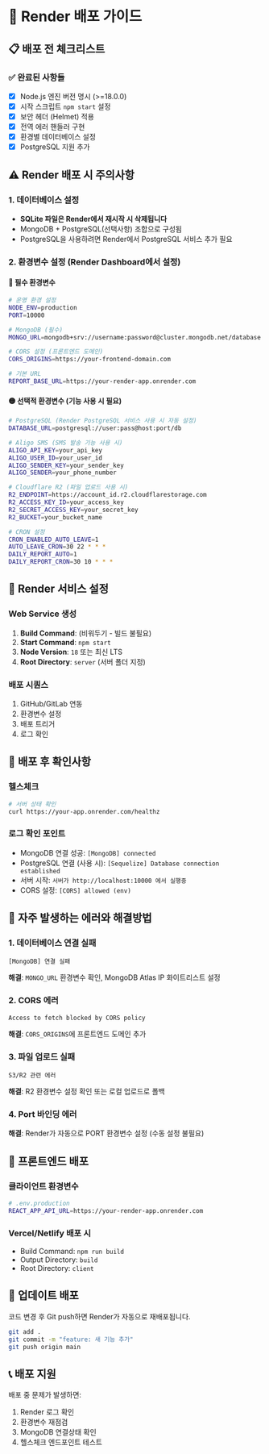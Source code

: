# 🚀 Render 배포 가이드

## 📋 배포 전 체크리스트

### ✅ 완료된 사항들
- [x] Node.js 엔진 버전 명시 (>=18.0.0)
- [x] 시작 스크립트 `npm start` 설정
- [x] 보안 헤더 (Helmet) 적용
- [x] 전역 에러 핸들러 구현
- [x] 환경별 데이터베이스 설정
- [x] PostgreSQL 지원 추가

## ⚠️ Render 배포 시 주의사항

### 1. 데이터베이스 설정
- **SQLite 파일은 Render에서 재시작 시 삭제됩니다**
- MongoDB + PostgreSQL(선택사항) 조합으로 구성됨
- PostgreSQL을 사용하려면 Render에서 PostgreSQL 서비스 추가 필요

### 2. 환경변수 설정 (Render Dashboard에서 설정)

#### 🔴 필수 환경변수
```bash
# 운영 환경 설정
NODE_ENV=production
PORT=10000

# MongoDB (필수)
MONGO_URL=mongodb+srv://username:password@cluster.mongodb.net/database

# CORS 설정 (프론트엔드 도메인)
CORS_ORIGINS=https://your-frontend-domain.com

# 기본 URL
REPORT_BASE_URL=https://your-render-app.onrender.com
```

#### 🟡 선택적 환경변수 (기능 사용 시 필요)
```bash
# PostgreSQL (Render PostgreSQL 서비스 사용 시 자동 설정)
DATABASE_URL=postgresql://user:pass@host:port/db

# Aligo SMS (SMS 발송 기능 사용 시)
ALIGO_API_KEY=your_api_key
ALIGO_USER_ID=your_user_id
ALIGO_SENDER_KEY=your_sender_key
ALIGO_SENDER=your_phone_number

# Cloudflare R2 (파일 업로드 사용 시)
R2_ENDPOINT=https://account_id.r2.cloudflarestorage.com
R2_ACCESS_KEY_ID=your_access_key
R2_SECRET_ACCESS_KEY=your_secret_key
R2_BUCKET=your_bucket_name

# CRON 설정
CRON_ENABLED_AUTO_LEAVE=1
AUTO_LEAVE_CRON=30 22 * * *
DAILY_REPORT_AUTO=1
DAILY_REPORT_CRON=30 10 * * *
```

## 🔧 Render 서비스 설정

### Web Service 생성
1. **Build Command**: (비워두기 - 빌드 불필요)
2. **Start Command**: `npm start`
3. **Node Version**: `18` 또는 최신 LTS
4. **Root Directory**: `server` (서버 폴더 지정)

### 배포 시퀀스
1. GitHub/GitLab 연동
2. 환경변수 설정
3. 배포 트리거
4. 로그 확인

## 🚨 배포 후 확인사항

### 헬스체크
```bash
# 서버 상태 확인
curl https://your-app.onrender.com/healthz
```

### 로그 확인 포인트
- MongoDB 연결 성공: `[MongoDB] connected`
- PostgreSQL 연결 (사용 시): `[Sequelize] Database connection established`
- 서버 시작: `서버가 http://localhost:10000 에서 실행중`
- CORS 설정: `[CORS] allowed (env)`

## 🐛 자주 발생하는 에러와 해결방법

### 1. 데이터베이스 연결 실패
```
[MongoDB] 연결 실패
```
**해결**: `MONGO_URL` 환경변수 확인, MongoDB Atlas IP 화이트리스트 설정

### 2. CORS 에러
```
Access to fetch blocked by CORS policy
```
**해결**: `CORS_ORIGINS`에 프론트엔드 도메인 추가

### 3. 파일 업로드 실패
```
S3/R2 관련 에러
```
**해결**: R2 환경변수 설정 확인 또는 로컬 업로드로 폴백

### 4. Port 바인딩 에러
**해결**: Render가 자동으로 PORT 환경변수 설정 (수동 설정 불필요)

## 📱 프론트엔드 배포

### 클라이언트 환경변수
```bash
# .env.production
REACT_APP_API_URL=https://your-render-app.onrender.com
```

### Vercel/Netlify 배포 시
- Build Command: `npm run build`
- Output Directory: `build`
- Root Directory: `client`

## 🔄 업데이트 배포

코드 변경 후 Git push하면 Render가 자동으로 재배포됩니다.

```bash
git add .
git commit -m "feature: 새 기능 추가"
git push origin main
```

## 📞 배포 지원

배포 중 문제가 발생하면:
1. Render 로그 확인
2. 환경변수 재점검
3. MongoDB 연결상태 확인
4. 헬스체크 엔드포인트 테스트
